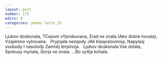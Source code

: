 ```yaml
---
layout: post
number: 172
edits: 9
categories: poems latin_25
---
```


Ljubov doskonala, 
TCasom vYprobuvana,
Zrad ne znala 
(Abo dobre hovala),
Vzajemno vyhovana.
 
Pryjnjala nezqody
JAk blaqoslovinnja, 
Napylasj svobody
I nasolody
Zamistj terpinnja. 
 
Ljubov doskonala 
Vse dolala,
Spokusy mynala,
Qorja ne znala.
…Bo xyttja kohala. 
